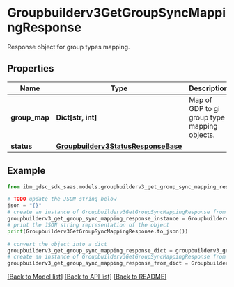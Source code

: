 # Groupbuilderv3GetGroupSyncMappingResponse

Response object for group types mapping.

## Properties

Name | Type | Description | Notes
------------ | ------------- | ------------- | -------------
**group_map** | **Dict[str, int]** | Map of GDP to gi group type mapping objects. | [optional] 
**status** | [**Groupbuilderv3StatusResponseBase**](Groupbuilderv3StatusResponseBase.md) |  | [optional] 

## Example

```python
from ibm_gdsc_sdk_saas.models.groupbuilderv3_get_group_sync_mapping_response import Groupbuilderv3GetGroupSyncMappingResponse

# TODO update the JSON string below
json = "{}"
# create an instance of Groupbuilderv3GetGroupSyncMappingResponse from a JSON string
groupbuilderv3_get_group_sync_mapping_response_instance = Groupbuilderv3GetGroupSyncMappingResponse.from_json(json)
# print the JSON string representation of the object
print(Groupbuilderv3GetGroupSyncMappingResponse.to_json())

# convert the object into a dict
groupbuilderv3_get_group_sync_mapping_response_dict = groupbuilderv3_get_group_sync_mapping_response_instance.to_dict()
# create an instance of Groupbuilderv3GetGroupSyncMappingResponse from a dict
groupbuilderv3_get_group_sync_mapping_response_from_dict = Groupbuilderv3GetGroupSyncMappingResponse.from_dict(groupbuilderv3_get_group_sync_mapping_response_dict)
```
[[Back to Model list]](../README.md#documentation-for-models) [[Back to API list]](../README.md#documentation-for-api-endpoints) [[Back to README]](../README.md)


